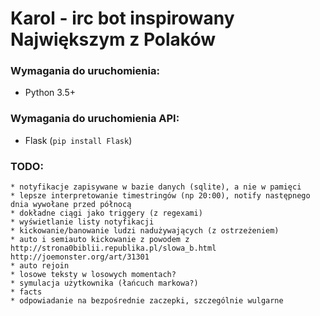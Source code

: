 # Karol - irc bot inspirowany Największym z Polaków

### Wymagania do uruchomienia:
 - Python 3.5+

### Wymagania do uruchomienia API:
 - Flask (`pip install Flask`)

 ### TODO:
    * notyfikacje zapisywane w bazie danych (sqlite), a nie w pamięci
    * lepsze interpretowanie timestringów (np 20:00), notify następnego dnia wywołane przed północą
    * dokładne ciągi jako triggery (z regexami)
    * wyświetlanie listy notyfikacji
    * kickowanie/banowanie ludzi nadużywających (z ostrzeżeniem)
    * auto i semiauto kickowanie z powodem z http://strona0biblii.republika.pl/slowa_b.html http://joemonster.org/art/31301
    * auto rejoin    
    * losowe teksty w losowych momentach?
    * symulacja użytkownika (łańcuch markowa?)
    * facts
    * odpowiadanie na bezpośrednie zaczepki, szczególnie wulgarne
